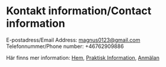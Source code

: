 # Kontakt information/Contact information

E-postadress/Email Address: magnus0123@gmail.com 
Telefonnummer/Phone number: +46762909886

Här finns mer information:
[Hem](/README.md),
[Praktisk Information](/practical.md),
[Anmälan](/Anmälan.md)
